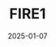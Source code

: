 ---  
layout: startup_page  
title: "FIRE1"  
id: "fire1foundry.com"  
permalink: "/fire1fire1foundry.com01072025/"  
website: "https://fire1foundry.com/"  
funding_round: ""  
funding_amount: "$120M"  
investors: "Polaris Partners, Elevage Medical Technologies, Sands Capital, Longitude Capital, Andera Partners, Gilde Healthcare, Gimv, the Ireland Strategic Investment Fund, Lightstone Ventures, Medtronic, NEA (New Enterprise Associates), Novo Holdings, Seventure Partners"  
about: "FIRE1 is a connected medical device solutions company focused on improving outcomes for individuals with chronic diseases, particularly heart failure. Their Norm™ system empowers patients to self-manage their condition, reducing the burden on healthcare systems and improving patient health. This innovative approach represents a paradigm shift in chronic disease management."  
markets: "Medical Devices, Healthtech, Monitoring Equipment, Other Healthcare Technology Systems, Digital Health, Artificial Intelligence & Machine Learning"  
hq: "Dublin, Dublin, Ireland"  
founded_year: "2013"  
linkedin: "https://www.linkedin.com/company/fire1-foundry"  
twitter: "https://twitter.com/FIRE1_HF"  
instagram: ""  
facebook: ""  
crunchbase: "https://www.crunchbase.com/organization/fire1"  
pitchbook: "https://pitchbook.com/profiles/company/61037-92"  

date_display: "07-Jan-2025"  
date: "2025-01-07"

# SEO Optimization  
meta_title: "FIRE1 -  Funding ($120M)"  
meta_description: "FIRE1, FIRE1 is a connected medical device solutions company focused on improving outcomes for individuals with chronic diseases, particularly heart failure...."  
meta_keywords: "FIRE1, Medical Devices, Healthtech, Monitoring Equipment, Other Healthcare Technology Systems, Digital Health, Artificial Intelligence & Machine Learning,  funding"  
canonical_url: "https://startup.projectstartups.com/fire1fire1foundry.com01072025/"  
---